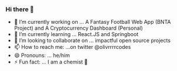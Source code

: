 ### Hi there 👋

- 🔭 I’m currently working on ... A Fantasy Football Web App (BNTA Project) and A Cryptocurrency Dashboard (Personal)
- 🌱 I’m currently learning ... React.JS and Springboot 
- 👯 I’m looking to collaborate on ... impactful open source projects
- 📫 How to reach me: ...on twitter @olivrrrrcodes
- 😄 Pronouns: ... he/him
- ⚡ Fun fact: ... I am a chemist 🧪 

<!--
**olivrrrrr/olivrrrrr** is a ✨ _special_ ✨ repository because its `README.md` (this file) appears on your GitHub profile.

Here are some ideas to get you started:

- 🔭 I’m currently working on ...
- 🌱 I’m currently learning ...
- 👯 I’m looking to collaborate on ...
- 🤔 I’m looking for help with ...
- 💬 Ask me about ...
- 📫 How to reach me: ...
- 😄 Pronouns: ...
- ⚡ Fun fact: ...
-->
